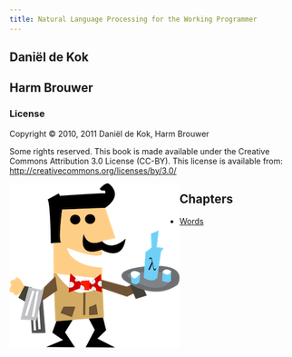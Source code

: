 ```yaml
---
title: Natural Language Processing for the Working Programmer
---
```


## Daniël de Kok
## Harm Brouwer

### License

Copyright © 2010, 2011 Daniël de Kok, Harm Brouwer

Some rights reserved. This book is made available under the Creative Commons Attribution 3.0 License (CC-BY). This license is available from: http://creativecommons.org/licenses/by/3.0/

<img src="waiter-small.png" alt="Waiter" align="left"/>

## Chapters

* [Words](Words)